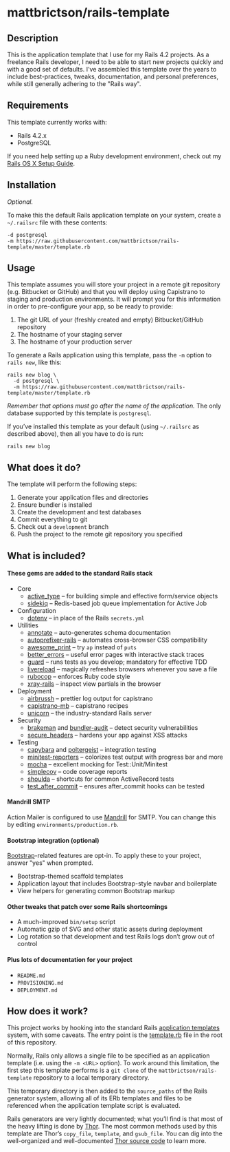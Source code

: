# mattbrictson/rails-template

## Description

This is the application template that I use for my Rails 4.2 projects. As a freelance Rails developer, I need to be able to start new projects quickly and with a good set of defaults. I've assembled this template over the years to include best-practices, tweaks, documentation, and personal preferences, while still generally adhering to the "Rails way".

## Requirements

This template currently works with:

* Rails 4.2.x
* PostgreSQL

If you need help setting up a Ruby development environment, check out my [Rails OS X Setup Guide](https://mattbrictson.com/rails-osx-setup-guide).

## Installation

*Optional.*

To make this the default Rails application template on your system, create a `~/.railsrc` file with these contents:

```
-d postgresql
-m https://raw.githubusercontent.com/mattbrictson/rails-template/master/template.rb
```

## Usage

This template assumes you will store your project in a remote git repository (e.g. Bitbucket or GitHub) and that you will deploy using Capistrano to staging and production environments. It will prompt you for this information in order to pre-configure your app, so be ready to provide:

1. The git URL of your (freshly created and empty) Bitbucket/GitHub repository
2. The hostname of your staging server
3. The hostname of your production server

To generate a Rails application using this template, pass the `-m` option to `rails new`, like this:

```
rails new blog \
  -d postgresql \
  -m https://raw.githubusercontent.com/mattbrictson/rails-template/master/template.rb
```

*Remember that options must go after the name of the application.* The only database supported by this template is `postgresql`.

If you’ve installed this template as your default (using `~/.railsrc` as described above), then all you have to do is run:

```
rails new blog
```

## What does it do?

The template will perform the following steps:

1. Generate your application files and directories
2. Ensure bundler is installed
3. Create the development and test databases
4. Commit everything to git
5. Check out a `development` branch
6. Push the project to the remote git repository you specified

## What is included?

#### These gems are added to the standard Rails stack

* Core
    * [active_type][] – for building simple and effective form/service objects
    * [sidekiq][] – Redis-based job queue implementation for Active Job
* Configuration
    * [dotenv][] – in place of the Rails `secrets.yml`
* Utilities
    * [annotate][] – auto-generates schema documentation
    * [autoprefixer-rails][] – automates cross-browser CSS compatibility
    * [awesome_print][] – try `ap` instead of `puts`
    * [better_errors][] – useful error pages with interactive stack traces
    * [guard][] – runs tests as you develop; mandatory for effective TDD
    * [livereload][] – magically refreshes browsers whenever you save a file
    * [rubocop][] – enforces Ruby code style
    * [xray-rails][] – inspect view partials in the browser
* Deployment
    * [airbrussh][] – prettier log output for capistrano
    * [capistrano-mb][] – capistrano recipes
    * [unicorn][] – the industry-standard Rails server
* Security
    * [brakeman][] and [bundler-audit][] – detect security vulnerabilities
    * [secure_headers][] – hardens your app against XSS attacks
* Testing
    * [capybara][] and [poltergeist][] – integration testing
    * [minitest-reporters][] – colorizes test output with progress bar and more
    * [mocha][] – excellent mocking for Test::Unit/Minitest
    * [simplecov][] – code coverage reports
    * [shoulda][] – shortcuts for common ActiveRecord tests
    * [test_after_commit][] – ensures after_commit hooks can be tested

#### Mandrill SMTP

Action Mailer is configured to use [Mandrill][] for SMTP. You can change this by editing `environments/production.rb`.

#### Bootstrap integration (optional)

[Bootstrap][]-related features are opt-in. To apply these to your project, answer "yes" when prompted.

* Bootstrap-themed scaffold templates
* Application layout that includes Bootstrap-style navbar and boilerplate
* View helpers for generating common Bootstrap markup

#### Other tweaks that patch over some Rails shortcomings

* A much-improved `bin/setup` script
* Automatic gzip of SVG and other static assets during deployment
* Log rotation so that development and test Rails logs don’t grow out of control

#### Plus lots of documentation for your project

* `README.md`
* `PROVISIONING.md`
* `DEPLOYMENT.md`

## How does it work?

This project works by hooking into the standard Rails [application templates][] system, with some caveats. The entry point is the [template.rb][] file in the root of this repository.

Normally, Rails only allows a single file to be specified as an application template (i.e. using the `-m <URL>` option). To work around this limitation, the first step this template performs is a `git clone` of the `mattbrictson/rails-template` repository to a local temporary directory.

This temporary directory is then added to the `source_paths` of the Rails generator system, allowing all of its ERb templates and files to be referenced when the application template script is evaluated.

Rails generators are very lightly documented; what you’ll find is that most of the heavy lifting is done by [Thor][]. The most common methods used by this template are Thor’s `copy_file`, `template`, and `gsub_file`. You can dig into the well-organized and well-documented [Thor source code][thor] to learn more.

[active_type]:https://github.com/makandra/active_type
[sidekiq]:http://sidekiq.org
[dotenv]:https://github.com/bkeepers/dotenv
[annotate]:https://github.com/ctran/annotate_models
[autoprefixer-rails]:https://github.com/ai/autoprefixer-rails
[awesome_print]:https://github.com/michaeldv/awesome_print
[better_errors]:https://github.com/charliesome/better_errors
[guard]:https://github.com/guard/guard
[livereload]:https://github.com/guard/guard-livereload
[rubocop]:https://github.com/bbatsov/rubocop
[xray-rails]:https://github.com/brentd/xray-rails
[airbrussh]:https://github.com/mattbrictson/airbrussh
[capistrano-mb]:https://github.com/mattbrictson/capistrano-mb
[unicorn]:http://unicorn.bogomips.org
[Mandrill]:http://mandrill.com
[brakeman]:https://github.com/presidentbeef/brakeman
[bundler-audit]:https://github.com/rubysec/bundler-audit
[secure_headers]:https://github.com/twitter/secureheaders
[minitest-reporters]:https://github.com/kern/minitest-reporters
[capybara]:https://github.com/jnicklas/capybara
[poltergeist]:https://github.com/teampoltergeist/poltergeist
[mocha]:https://github.com/freerange/mocha
[shoulda]:https://github.com/thoughtbot/shoulda
[simplecov]:https://github.com/colszowka/simplecov
[test_after_commit]:https://github.com/grosser/test_after_commit
[Bootstrap]:http://getbootstrap.com
[application templates]:http://guides.rubyonrails.org/generators.html#application-templates
[template.rb]: template.rb
[thor]: https://github.com/erikhuda/thor

